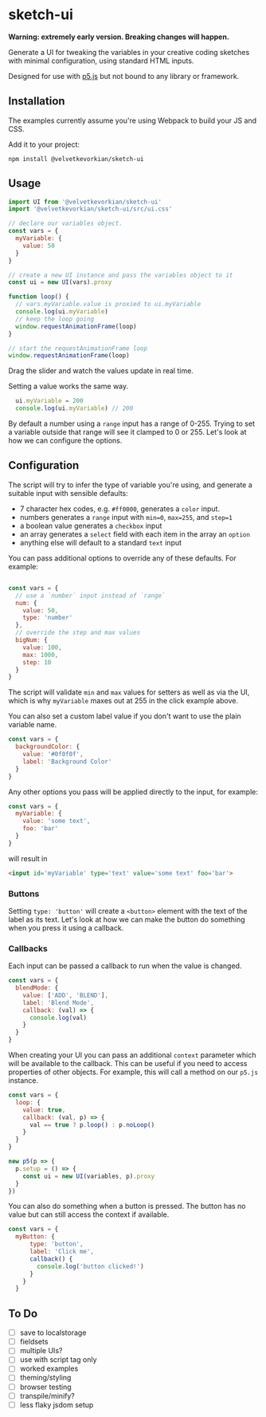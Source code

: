 # sketch-ui

__Warning: extremely early version. Breaking changes will happen.__

Generate a UI for tweaking the variables in your creative coding sketches with minimal configuration, using standard HTML inputs.

Designed for use with [p5.js](https://p5js.org/) but not bound to any library or framework.  

## Installation
The examples currently assume you're using Webpack to build your JS and CSS.

Add it to your project:
```shell
npm install @velvetkevorkian/sketch-ui
```

## Usage

```javascript
import UI from '@velvetkevorkian/sketch-ui'
import '@velvetkevorkian/sketch-ui/src/ui.css'

// declare our variables object.
const vars = {
  myVariable: {
    value: 50
  }
}

// create a new UI instance and pass the variables object to it
const ui = new UI(vars).proxy

function loop() {
  // vars.myVariable.value is proxied to ui.myVariable
  console.log(ui.myVariable)
  // keep the loop going
  window.requestAnimationFrame(loop)
}

// start the requestAnimationFrame loop
window.requestAnimationFrame(loop)
```

Drag the slider and watch the values update in real time.

Setting a value works the same way.
```javascript
  ui.myVariable = 200
  console.log(ui.myVariable) // 200
```

By default a number using a `range` input has a range of 0-255. Trying to set a variable outside that range will see it clamped to 0 or 255. Let's look at how we can configure the options.

## Configuration
The script will try to infer the type of variable you're using, and generate a suitable input with sensible defaults:
- 7 character hex codes, e.g. `#ff0000`, generates a `color` input.
- numbers generates a `range` input with `min=0`, `max=255`, and `step=1`
- a boolean value generates a `checkbox` input
- an array generates a `select` field with each item in the array an `option`
- anything else will default to a standard `text` input

You can pass additional options to override any of these defaults. For example:
```javascript

const vars = {
  // use a `number` input instead of `range`
  num: {
    value: 50,
    type: 'number'
  },
  // override the step and max values
  bigNum: {
    value: 100,
    max: 1000,
    step: 10
  }
}
```
The script will validate `min` and `max` values for setters as well as via the UI, which is why `myVariable` maxes out at 255 in the click example above.

You can also set a custom label value if you don't want to use the plain variable name.
```javascript
const vars = {
  backgroundColor: {
    value: '#0f0f0f',
    label: 'Background Color'
  }
}
```

Any other options you pass will be applied directly to the input, for example:
```javascript
const vars = {
  myVariable: {
    value: 'some text',
    foo: 'bar'
  }
}
```
will result in
```html
<input id='myVariable' type='text' value='some text' foo='bar'>
```

### Buttons

Setting `type: 'button'` will create a `<button>` element with the text of the label as its text. Let's look at how we can make the button do something when you press it using a callback.

### Callbacks

Each input can be passed a callback to run when the value is changed.
```javascript
const vars = {
  blendMode: {
    value: ['ADD', 'BLEND'],
    label: 'Blend Mode',
    callback: (val) => {
      console.log(val)
    }
  }
}
```

When creating your UI you can pass an additional `context` parameter which will be available to the callback. This can be useful if you need to access properties of other objects. For example, this will call a method on our `p5.js` instance.
```javascript
const vars = {
  loop: {
    value: true,
    callback: (val, p) => {
      val == true ? p.loop() : p.noLoop()
    }
  }
}

new p5(p => {
  p.setup = () => {
    const ui = new UI(variables, p).proxy
  }
})
```

You can also do something when a button is pressed. The button has no value but can still access the context if available.
```javascript
const vars = {
  myButton: {
      type: 'button',
      label: 'Click me',
      callback() {
        console.log('button clicked!')
      }
    }
  }
```

## To Do
- [ ] save to localstorage
- [ ] fieldsets
- [ ] multiple UIs?
- [ ] use with script tag only
- [ ] worked examples
- [ ] theming/styling
- [ ] browser testing
- [ ] transpile/minify?
- [ ] less flaky jsdom setup
